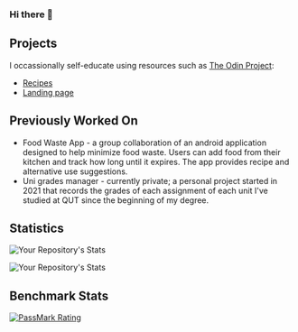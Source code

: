 ### Hi there 👋

## Projects
I occassionally self-educate using resources such as [The Odin Project](https://www.theodinproject.com/):
* [Recipes](https://thealmightyevie.github.io/odin-recipes/)
* [Landing page](https://thealmightyevie.github.io/odin-landing-page/)

## Previously Worked On
* Food Waste App - a group collaboration of an android application designed to help minimize food waste. Users can add food from their kitchen and track how long until it expires. The app provides recipe and alternative use suggestions.
* Uni grades manager - currently private; a personal project started in 2021 that records the grades of each assignment of each unit I've studied at QUT since the beginning of my degree.

## Statistics
![Your Repository's Stats](https://github-readme-stats.vercel.app/api?username=thealmightyevie&show_icons=true)

![Your Repository's Stats](https://github-readme-stats.vercel.app/api/top-langs/?username=thealmightyevie&theme=blue-green)

## Benchmark Stats
<a href="https://www.passmark.com/baselines/V11/display.php?id=222179424701"><img src="https://www.passmark.com/baselines/V10/images/222179424701.png" alt="PassMark Rating" border="0" /></a>

<!--
**thealmightyevie/thealmightyevie** is a ✨ _special_ ✨ repository because its `README.md` (this file) appears on your GitHub profile.

Here are some ideas to get you started:

- 🔭 I’m currently working on ...
- 🌱 I’m currently learning ...
- 👯 I’m looking to collaborate on ...
- 🤔 I’m looking for help with ...
- 💬 Ask me about ...
- 📫 How to reach me: ...
- 😄 Pronouns: ...
- ⚡ Fun fact: ...
-->
